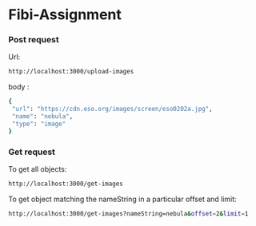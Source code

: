 # Fibi-Assignment
### Post request
Url: 
```sh
http://localhost:3000/upload-images
```

body :

```sh
{
 "url": "https://cdn.eso.org/images/screen/eso0202a.jpg",
 "name": "nebula",
 "type": "image"
}
```


### Get request


To get all objects:

```sh
http://localhost:3000/get-images
```

To get object matching the nameString in a particular offset and limit:

```sh
http://localhost:3000/get-images?nameString=nebula&offset=2&limit=1
```